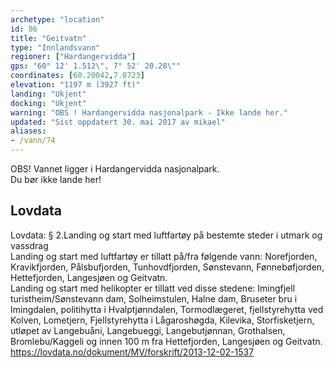 ```yaml
---
archetype: "location"
id: 86
title: "Geitvatn"
type: "Innlandsvann"
regioner: ["Hardangervidda"]
gps: "60° 12' 1.512\", 7° 52' 20.28\""
coordinates: [60.20042,7.8723]
elevation: "1197 m (3927 ft)"
landing: "Ukjent"
docking: "Ukjent"
warning: "OBS ! Hardangervidda nasjonalpark - Ikke lande her."
updated: "Sist oppdatert 30. mai 2017 av mikael"
aliases:
- /vann/74
---
```


OBS! Vannet ligger i Hardangervidda nasjonalpark.\
Du bør ikke lande her!

## Lovdata

Lovdata: § 2.Landing og start med luftfartøy på bestemte steder i utmark og vassdrag\
Landing og start med luftfartøy er tillatt på/fra følgende vann: Norefjorden, Kravikfjorden, Pålsbufjorden, Tunhovdfjorden, Sønstevann, Fønnebøfjorden, Hettefjorden, Langesjøen og Geitvatn.\
Landing og start med helikopter er tillatt ved disse stedene: Imingfjell turistheim/Sønstevann dam, Solheimstulen, Halne dam, Bruseter bru i Imingdalen, politihytta i Hvalptjønndalen, Tormodlægeret, fjellstyrehytta ved Kolven, Lometjern, Fjellstyrehytta i Lågaroshøgda, Kilevika, Storfisketjern, utløpet av Langebuåni, Langebueggi, Langebutjønnan, Grothalsen, Bromlebu/Kaggeli og innen 100 m fra Hettefjorden, Langesjøen og Geitvatn.         https://lovdata.no/dokument/MV/forskrift/2013-12-02-1537
